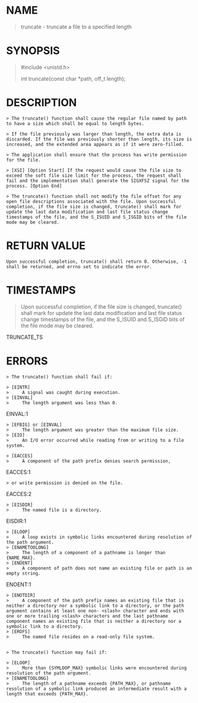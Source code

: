 # NAME

>    truncate - truncate a file to a specified length

# SYNOPSIS

>    #include <unistd.h>
>
>    int truncate(const char *path, off_t length);

# DESCRIPTION

    > The truncate() function shall cause the regular file named by path to have a size which shall be equal to length bytes.

    > If the file previously was larger than length, the extra data is discarded. If the file was previously shorter than length, its size is increased, and the extended area appears as if it were zero-filled.

    > The application shall ensure that the process has write permission for the file.

    > [XSI] [Option Start] If the request would cause the file size to exceed the soft file size limit for the process, the request shall fail and the implementation shall generate the SIGXFSZ signal for the process. [Option End]

    > The truncate() function shall not modify the file offset for any open file descriptions associated with the file. Upon successful completion, if the file size is changed, truncate() shall mark for update the last data modification and last file status change timestamps of the file, and the S_ISUID and S_ISGID bits of the file mode may be cleared.

# RETURN VALUE

    Upon successful completion, truncate() shall return 0. Otherwise, -1 shall be returned, and errno set to indicate the error.

# TIMESTAMPS

> Upon successful completion, if the file size is changed, truncate()
> shall mark for update the last data modification and last file
> status change timestamps of the file, and the S_ISUID and S_ISGID
> bits of the file mode may be cleared.

TRUNCATE_TS


# ERRORS

    > The truncate() function shall fail if:

    > [EINTR]
    >     A signal was caught during execution.
    > [EINVAL]
    >     The length argument was less than 0.

EINVAL:1

    > [EFBIG] or [EINVAL]
    >     The length argument was greater than the maximum file size.
    > [EIO]
    >     An I/O error occurred while reading from or writing to a file system.

    > [EACCES]
    >     A component of the path prefix denies search permission, 

EACCES:1

    > or write permission is denied on the file.

EACCES:2

    > [EISDIR]
    >     The named file is a directory.

EISDIR:1

    > [ELOOP]
    >     A loop exists in symbolic links encountered during resolution of the path argument.
    > [ENAMETOOLONG]
    >     The length of a component of a pathname is longer than {NAME_MAX}.
    > [ENOENT]
    >     A component of path does not name an existing file or path is an empty string.

ENOENT:1

    > [ENOTDIR]
    >     A component of the path prefix names an existing file that is neither a directory nor a symbolic link to a directory, or the path argument contains at least one non- <slash> character and ends with one or more trailing <slash> characters and the last pathname component names an existing file that is neither a directory nor a symbolic link to a directory.
    > [EROFS]
    >     The named file resides on a read-only file system.


    > The truncate() function may fail if:

    > [ELOOP]
    >     More than {SYMLOOP_MAX} symbolic links were encountered during resolution of the path argument.
    > [ENAMETOOLONG]
    >     The length of a pathname exceeds {PATH_MAX}, or pathname resolution of a symbolic link produced an intermediate result with a length that exceeds {PATH_MAX}.


